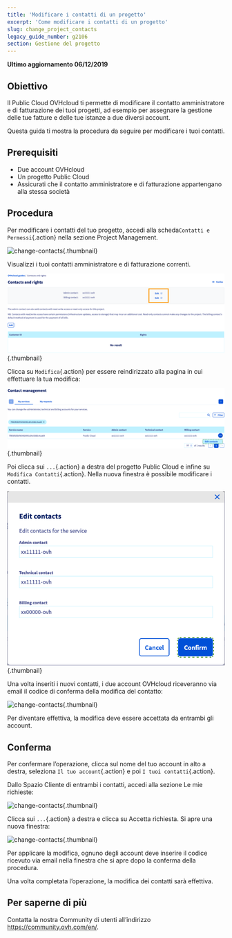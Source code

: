 ```yaml
---
title: 'Modificare i contatti di un progetto'
excerpt: 'Come modificare i contatti di un progetto'
slug: change_project_contacts
legacy_guide_number: g2106
section: Gestione del progetto
---
```


**Ultimo aggiornamento 06/12/2019**

## Obiettivo

Il Public Cloud OVHcloud ti permette di modificare il contatto amministratore e di fatturazione dei tuoi progetti,
ad esempio per assegnare la gestione delle tue fatture e delle tue istanze a due diversi account. 

Questa guida ti mostra la procedura da seguire per modificare i tuoi contatti.


## Prerequisiti

- Due account OVHcloud
- Un progetto Public Cloud
- Assicurati che il contatto amministratore e di fatturazione appartengano alla stessa società

## Procedura

Per modificare i contatti del tuo progetto, accedi alla scheda`Contatti e Permessi`{.action} nella sezione Project Management.

![change-contacts](images/contact.png){.thumbnail}

Visualizzi i tuoi contatti amministratore e di fatturazione correnti.

![change-contacts](images/contact1.png){.thumbnail}

Clicca su `Modifica`{.action} per essere reindirizzato alla pagina in cui effettuare la tua modifica:

![change-contacts](images/contactchange.png){.thumbnail}

Poi clicca sui `...`{.action} a destra del progetto Public Cloud e infine su `Modifica Contatti`{.action}. Nella nuova finestra è possibile modificare i contatti.

![change-contacts](images/contactchange1.png){.thumbnail}

Una volta inseriti i nuovi contatti, i due account OVHcloud riceveranno via email il codice di conferma della modifica del contatto:

![change-contacts](images/contactchange2.png){.thumbnail}

Per diventare effettiva, la modifica deve essere accettata da entrambi gli account.

## Conferma

Per confermare l’operazione, clicca sul nome del tuo account in alto a destra, seleziona `Il tuo account`{.action} e poi `I tuoi contatti`{.action}.

Dallo Spazio Cliente di entrambi i contatti, accedi alla sezione Le mie richieste:

![change-contacts](images/controlpanel1.png){.thumbnail}

Clicca sui `...`{.action} a destra e clicca su Accetta richiesta. Si apre una nuova finestra: 

![change-contacts](images/contactchange3.png){.thumbnail}

Per applicare la modifica, ognuno degli account deve inserire il codice ricevuto via email nella finestra che si apre dopo la conferma della procedura.

Una volta completata l’operazione, la modifica dei contatti sarà effettiva.

## Per saperne di più

Contatta la nostra Community di utenti all’indirizzo <https://community.ovh.com/en/>.